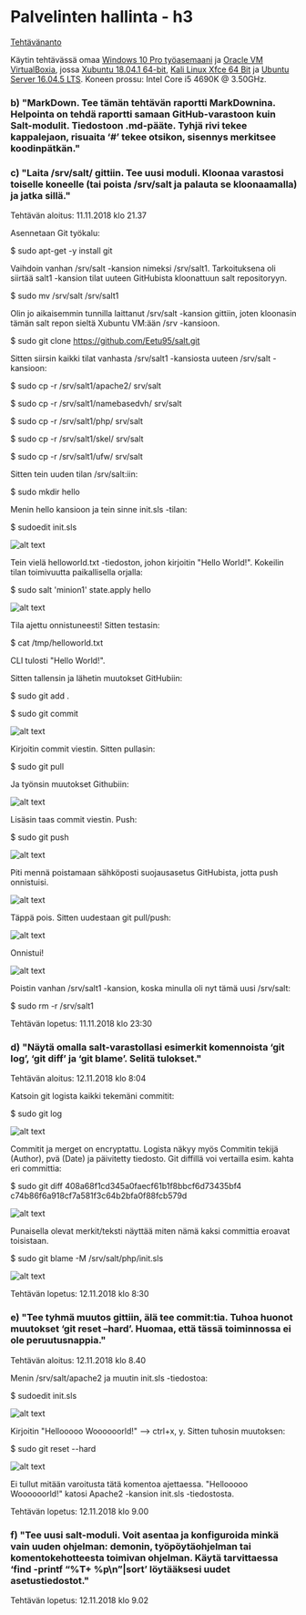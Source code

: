 # Palvelinten hallinta - h3

[Tehtävänanto](http://terokarvinen.com/2018/aikataulu-%E2%80%93-palvelinten-hallinta-ict4tn022-3004-ti-ja-3002-to-%E2%80%93-loppukevat-2018-5p)

Käytin tehtävässä omaa [Windows 10 Pro työasemaani](https://www.microsoft.com/fi-fi/p/windows-10-pro/df77x4d43rkt/48DN) ja [Oracle VM VirtualBoxia](https://www.virtualbox.org/), jossa [Xubuntu 18.04.1 64-bit](https://xubuntu.org/download#lts), [Kali Linux Xfce 64 Bit](https://xubuntu.org/download#lts) ja [Ubuntu Server 16.04.5 LTS](http://releases.ubuntu.com/16.04/). Koneen prossu: Intel Core i5 4690K @ 3.50GHz.

### b) "MarkDown. Tee tämän tehtävän raportti MarkDownina. Helpointa on tehdä raportti samaan GitHub-varastoon kuin Salt-modulit. Tiedostoon .md-pääte. Tyhjä rivi tekee kappalejaon, risuaita ‘#’ tekee otsikon, sisennys merkitsee koodinpätkän."

### c) "Laita /srv/salt/ gittiin. Tee uusi moduli. Kloonaa varastosi toiselle koneelle (tai poista /srv/salt ja palauta se kloonaamalla) ja jatka sillä."

Tehtävän aloitus: 11.11.2018 klo 21.37

Asennetaan Git työkalu:

$ sudo apt-get -y install git

Vaihdoin vanhan /srv/salt -kansion nimeksi /srv/salt1. Tarkoituksena oli siirtää salt1 -kansion tilat uuteen GitHubista kloonattuun
salt repositoryyn.

$ sudo mv /srv/salt /srv/salt1

Olin jo aikaisemmin tunnilla laittanut /srv/salt -kansion gittiin, joten kloonasin tämän salt repon sieltä Xubuntu VM:ään /srv -kansioon.

$ sudo git clone https://github.com/Eetu95/salt.git

Sitten siirsin kaikki tilat vanhasta /srv/salt1 -kansiosta uuteen /srv/salt -kansioon:

$ sudo cp -r /srv/salt1/apache2/ srv/salt

$ sudo cp -r /srv/salt1/namebasedvh/ srv/salt

$ sudo cp -r /srv/salt1/php/ srv/salt

$ sudo cp -r /srv/salt1/skel/ srv/salt

$ sudo cp -r /srv/salt1/ufw/ srv/salt

Sitten tein uuden tilan /srv/salt:iin:

$ sudo mkdir hello

Menin hello kansioon ja tein sinne init.sls -tilan:

$ sudoedit init.sls

![alt text](https://github.com/Eetu95/Palvelinten-hallinta-ict4tn022-3004/blob/master/Kuvakaappaukset/75.PNG?raw=true)

Tein vielä helloworld.txt -tiedoston, johon kirjoitin "Hello World!". Kokeilin tilan toimivuutta paikallisella orjalla:

$ sudo salt 'minion1' state.apply hello

![alt text](https://github.com/Eetu95/Palvelinten-hallinta-ict4tn022-3004/blob/master/Kuvakaappaukset/76.PNG?raw=true)

Tila ajettu onnistuneesti! Sitten testasin:

$ cat /tmp/helloworld.txt

CLI tulosti "Hello World!".

Sitten tallensin ja lähetin muutokset GitHubiin:

$ sudo git add .

$ sudo git commit

![alt text](https://github.com/Eetu95/Palvelinten-hallinta-ict4tn022-3004/blob/master/Kuvakaappaukset/77.PNG?raw=true)

Kirjoitin commit viestin. Sitten pullasin:

$ sudo git pull

Ja työnsin muutokset Githubiin:

![alt text](https://github.com/Eetu95/Palvelinten-hallinta-ict4tn022-3004/blob/master/Kuvakaappaukset/78.PNG?raw=true)

Lisäsin taas commit viestin. Push:

$ sudo git push

![alt text](https://github.com/Eetu95/Palvelinten-hallinta-ict4tn022-3004/blob/master/Kuvakaappaukset/79.png?raw=true)

Piti mennä poistamaan sähköposti suojausasetus GitHubista, jotta push onnistuisi.

![alt text](https://github.com/Eetu95/Palvelinten-hallinta-ict4tn022-3004/blob/master/Kuvakaappaukset/80.PNG?raw=true)

Täppä pois. Sitten uudestaan git pull/push:

![alt text](https://github.com/Eetu95/Palvelinten-hallinta-ict4tn022-3004/blob/master/Kuvakaappaukset/81.PNG)

Onnistui!

![alt text](https://github.com/Eetu95/Palvelinten-hallinta-ict4tn022-3004/blob/master/Kuvakaappaukset/82.PNG?raw=true)

Poistin vanhan /srv/salt1 -kansion, koska minulla oli nyt tämä uusi /srv/salt:

$ sudo rm -r /srv/salt1

Tehtävän lopetus: 11.11.2018 klo 23:30

### d) "Näytä omalla salt-varastollasi esimerkit komennoista ‘git log’, ‘git diff’ ja ‘git blame’. Selitä tulokset."

Tehtävän aloitus: 12.11.2018 klo 8:04

Katsoin git logista kaikki tekemäni commitit:

$ sudo git log

![alt text](https://github.com/Eetu95/Palvelinten-hallinta-ict4tn022-3004/blob/master/Kuvakaappaukset/83.PNG?raw=true)

Commitit ja merget on encryptattu. Logista näkyy myös Commitin tekijä (Author), pvä (Date) ja päivitetty tiedosto. Git diffillä
voi vertailla esim. kahta eri committia:

$ sudo git diff 408a68f1cd345a0faecf61b1f8bbcf6d73435bf4 c74b86f6a918cf7a581f3c64b2bfa0f88fcb579d

![alt text](https://github.com/Eetu95/Palvelinten-hallinta-ict4tn022-3004/blob/master/Kuvakaappaukset/84.PNG?raw=true)

Punaisella olevat merkit/teksti näyttää miten nämä kaksi committia eroavat toisistaan. 

$ sudo git blame -M /srv/salt/php/init.sls

![alt text](https://github.com/Eetu95/Palvelinten-hallinta-ict4tn022-3004/blob/master/Kuvakaappaukset/85.PNG?raw=true)

Tehtävän lopetus: 12.11.2018 klo 8:30

### e) "Tee tyhmä muutos gittiin, älä tee commit:tia. Tuhoa huonot muutokset ‘git reset –hard’. Huomaa, että tässä toiminnossa ei ole peruutusnappia."

Tehtävän aloitus: 12.11.2018 klo 8.40

Menin /srv/salt/apache2 ja muutin init.sls -tiedostoa:

$ sudoedit init.sls

![alt text](https://github.com/Eetu95/Palvelinten-hallinta-ict4tn022-3004/blob/master/Kuvakaappaukset/86.PNG?raw=true)

Kirjoitin "Hellooooo Woooooorld!" --> ctrl+x, y. Sitten tuhosin muutoksen:

$ sudo git reset --hard

![alt text](https://github.com/Eetu95/Palvelinten-hallinta-ict4tn022-3004/blob/master/Kuvakaappaukset/87.PNG?raw=true)

Ei tullut mitään varoitusta tätä komentoa ajettaessa. "Hellooooo Woooooorld!" katosi Apache2 -kansion init.sls -tiedostosta.

Tehtävän lopetus: 12.11.2018 klo 9.00

### f) "Tee uusi salt-moduli. Voit asentaa ja konfiguroida minkä vain uuden ohjelman: demonin, työpöytäohjelman tai komentokehotteesta toimivan ohjelman. Käytä tarvittaessa ‘find -printf “%T+ %p\n”|sort’ löytääksesi uudet asetustiedostot."

Tehtävän lopetus: 12.11.2018 klo 9.02
